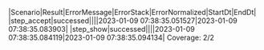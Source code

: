 |Scenario|Result|ErrorMessage|ErrorStack|ErrorNormalized|StartDt|EndDt|
|step_accept|successed||||2023-01-09 07:38:35.051527|2023-01-09 07:38:35.083903|
|step_show|successed||||2023-01-09 07:38:35.084119|2023-01-09 07:38:35.094134|
Coverage: 2/2

